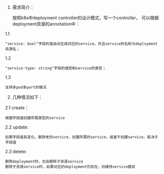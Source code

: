 1. 需求简介：

    按照k8s中deployment controller的设计模式，写一个controller，
    可以根据deployment资源的annotation中：
  
  1.1 
  
    "service: bool"字段的值自动生成对应的service，并且service的名称为deployment资源名；
  
  1.2
  
    "service-type: string"字段的值控制service的类型；

  1.3

    支持多pod多port的情况


2. 几种情况如下：

  2.1 create：

    根据字段值创建所需类型的service

  2.2 update:

    如果字段值有变化，删除老的service，创建所需的service，或者不创建service，取决于字段值

  2.3 delete:

    删除deployment时，也会删除子资源service
    删除子资源service时，如果对应的deployment仍存在，则维持service数目